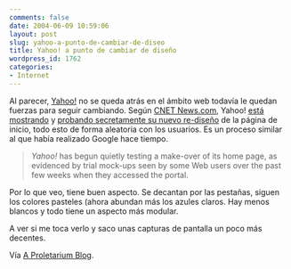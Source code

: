 ```yaml
---
comments: false
date: 2004-06-09 10:59:06
layout: post
slug: yahoo-a-punto-de-cambiar-de-diseo
title: Yahoo! a punto de cambiar de diseño
wordpress_id: 1762
categories:
- Internet
---
```


Al parecer, [Yahoo!](http://www.yahoo.com) no se queda atrás en el ámbito web todavía le quedan fuerzas para seguir cambiando. Según [CNET News.com](http://www.news.com), Yahoo! [está mostrando](http://i.i.com.com/cnwk.1d/i/ne/p/2004/060804yahoopage.png) y [probando secretamente su nuevo re-diseño](http://news.com.com/Yahoo+tests+new+home+page/2100-1038_3-5228698.html?tag=nefd.top) de la página de inicio, todo esto de forma aleatoria con los usuarios. Es un proceso similar al que había realizado Google hace tiempo.





> _Yahoo!_ has begun quietly testing a make-over of its home page, as evidenced by trial mock-ups seen by some Web users over the past few weeks when they accessed the portal.





Por lo que veo, tiene buen aspecto. Se decantan por las pestañas, siguen los colores pasteles (ahora abundan más los azules claros. Hay menos blancos y todo tiene un aspecto más modular.





A ver si me toca verlo y saco unas capturas de pantalla un poco más decentes.





Vía [A Proletarium Blog](http://a.proletarium.org/25/).




 
